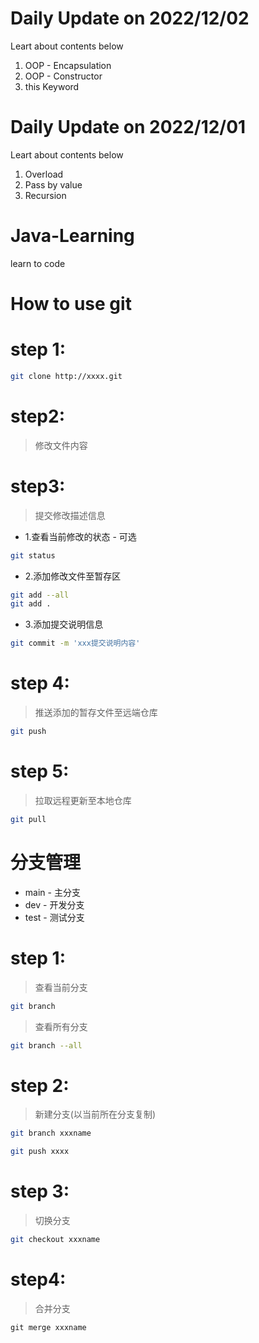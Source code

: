 # Daily Update on 2022/12/02
Leart about contents below
1. OOP - Encapsulation
2. OOP - Constructor
3. this Keyword

# Daily Update on 2022/12/01 
Leart about contents below
1. Overload
2. Pass by value
3. Recursion


# Java-Learning
learn to code

# How to use git

# step 1:
``` bash
git clone http://xxxx.git
```

# step2:
> 修改文件内容

# step3:
> 提交修改描述信息
* 1.查看当前修改的状态 - 可选
``` bash
git status
```
* 2.添加修改文件至暂存区
``` bash
git add --all
git add .
```
* 3.添加提交说明信息
``` bash
git commit -m 'xxx提交说明内容'
```

# step 4:
> 推送添加的暂存文件至远端仓库
``` bash
git push
```

# step 5:
> 拉取远程更新至本地仓库
``` bash
git pull
```

# 分支管理
* main - 主分支
* dev - 开发分支
* test - 测试分支

# step 1:
> 查看当前分支
``` bash
git branch
```
> 查看所有分支
``` bash
git branch --all
```

# step 2:
> 新建分支(以当前所在分支复制)
``` bash
git branch xxxname

git push xxxx
```


# step 3:
> 切换分支
``` bash
git checkout xxxname
```

# step4:
> 合并分支
```
git merge xxxname
```
